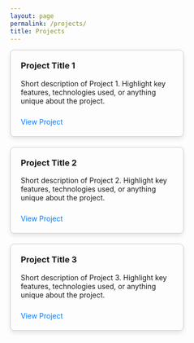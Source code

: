 ```yaml
---
layout: page
permalink: /projects/
title: Projects
---
```


<div id="projects">
  <div class="project-item">
    <h3>Project Title 1</h3>
    <p>Short description of Project 1. Highlight key features, technologies used, or anything unique about the project.</p>
    <a href="http://example.com/project1" target="_blank">View Project</a>
  </div>
  
  <div class="project-item">
    <h3>Project Title 2</h3>
    <p>Short description of Project 2. Highlight key features, technologies used, or anything unique about the project.</p>
    <a href="http://example.com/project2" target="_blank">View Project</a>
  </div>

  <div class="project-item">
    <h3>Project Title 3</h3>
    <p>Short description of Project 3. Highlight key features, technologies used, or anything unique about the project.</p>
    <a href="http://example.com/project3" target="_blank">View Project</a>
  </div>

  <!-- Add more project items as needed -->
</div>

<style>
  #projects {
    display: flex;
    flex-wrap: wrap;
    gap: 20px;
  }

  .project-item {
    border: 1px solid #ccc;
    padding: 20px;
    border-radius: 8px;
    width: 100%;
    max-width: 300px;
    box-shadow: 0 4px 8px rgba(0,0,0,0.1);
  }

  .project-item h3 {
    margin-top: 0;
  }

  .project-item a {
    display: inline-block;
    margin-top: 10px;
    color: #007BFF;
    text-decoration: none;
  }

  .project-item a:hover {
    text-decoration: underline;
  }
</style>
